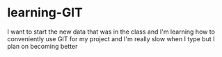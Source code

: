 # learning-GIT

I want to start the new data that was in the class and I'm learning how to conveniently use GIT for my project and I'm really slow when I type but I plan on becoming better

